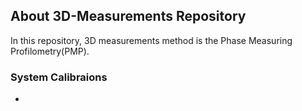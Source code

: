 About 3D-Measurements Repository  
---

In this repository, 3D measurements method is the Phase Measuring Profilometry(PMP).

### System Calibraions
-

###
